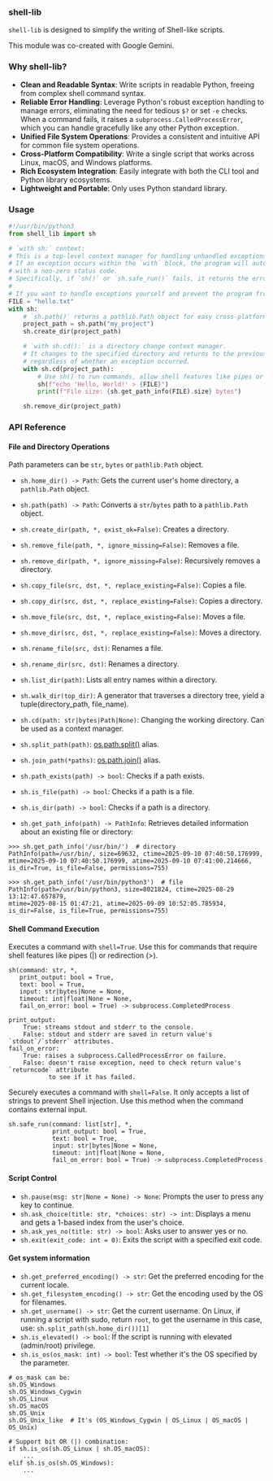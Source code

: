 ### shell-lib

`shell-lib` is designed to simplify the writing of Shell-like scripts.

This module was co-created with Google Gemini.

### Why shell-lib?

- **Clean and Readable Syntax**: Write scripts in readable Python, freeing from complex shell command syntax.
- **Reliable Error Handling**: Leverage Python's robust exception handling to manage errors, eliminating the need for tedious `$?` or set `-e` checks. When a command fails, it raises a `subprocess.CalledProcessError`, which you can handle gracefully like any other Python exception.
- **Unified File System Operations**: Provides a consistent and intuitive API for common file system operations.
- **Cross-Platform Compatibility**: Write a single script that works across Linux, macOS, and Windows platforms.
- **Rich Ecosystem Integration**: Easily integrate with both the CLI tool and Python library ecosystems.
- **Lightweight and Portable**: Only uses Python standard library.

### Usage

```python
#!/usr/bin/python3
from shell_lib import sh

# `with sh:` context:
# This is a top-level context manager for handling unhandled exceptions.
# If an exception occurs within the `with` block, the program will automatically exit
# with a non-zero status code.
# Specifically, if `sh()` or `sh.safe_run()` fails, it returns the error exit code from the command.
#
# If you want to handle exceptions yourself and prevent the program from exiting, do not use this context manager.
FILE = "hello.txt"
with sh:
    # `sh.path()` returns a pathlib.Path object for easy cross-platform path manipulation.
    project_path = sh.path("my_project")
    sh.create_dir(project_path)

    # `with sh.cd():` is a directory change context manager.
    # It changes to the specified directory and returns to the previous directory upon exiting,
    # regardless of whether an exception occurred.
    with sh.cd(project_path):
        # Use sh() to run commands, allow shell features like pipes or redirection.
        sh(f"echo 'Hello, World!' > {FILE}")
        print(f"File size: {sh.get_path_info(FILE).size} bytes")

    sh.remove_dir(project_path)
```

### API Reference


#### File and Directory Operations

Path parameters can be `str`, `bytes` or `pathlib.Path` object.

- `sh.home_dir() -> Path`: Gets the current user's home directory, a `pathlib.Path` object.
- `sh.path(path) -> Path`: Converts a `str`/`bytes` path to a `pathlib.Path` object.

- `sh.create_dir(path, *, exist_ok=False)`: Creates a directory.
- `sh.remove_file(path, *, ignore_missing=False)`: Removes a file.
- `sh.remove_dir(path, *, ignore_missing=False)`: Recursively removes a directory.
- `sh.copy_file(src, dst, *, replace_existing=False)`: Copies a file.
- `sh.copy_dir(src, dst, *, replace_existing=False)`: Copies a directory.
- `sh.move_file(src, dst, *, replace_existing=False)`: Moves a file.
- `sh.move_dir(src, dst, *, replace_existing=False)`: Moves a directory.
- `sh.rename_file(src, dst)`: Renames a file.
- `sh.rename_dir(src, dst)`: Renames a directory.

- `sh.list_dir(path)`: Lists all entry names within a directory.
- `sh.walk_dir(top_dir)`: A generator that traverses a directory tree, yield a tuple(directory_path, file_name).
- `sh.cd(path: str|bytes|Path|None)`: Changing the working directory. Can be used as a context manager.

- `sh.split_path(path)`: [os.path.split()](https://docs.python.org/3/library/os.path.html#os.path.split) alias.
- `sh.join_path(*paths)`: [os.path.join()](https://docs.python.org/3/library/os.path.html#os.path.join) alias.

- `sh.path_exists(path) -> bool`: Checks if a path exists.
- `sh.is_file(path) -> bool`: Checks if a path is a file.
- `sh.is_dir(path) -> bool`: Checks if a path is a directory.
- `sh.get_path_info(path) -> PathInfo`: Retrieves detailed information about an existing file or directory:

```
>>> sh.get_path_info('/usr/bin/')  # directory
PathInfo(path=/usr/bin/, size=69632, ctime=2025-09-10 07:40:50.176999,
mtime=2025-09-10 07:40:50.176999, atime=2025-09-10 07:41:00.214666,
is_dir=True, is_file=False, permissions=755)

>>> sh.get_path_info('/usr/bin/python3')  # file
PathInfo(path=/usr/bin/python3, size=8021824, ctime=2025-08-29 13:12:47.657879,
mtime=2025-08-15 01:47:21, atime=2025-09-09 10:52:05.785934,
is_dir=False, is_file=True, permissions=755)
```

#### Shell Command Execution

Executes a command with `shell=True`. Use this for commands that require shell features like pipes (|) or redirection (>).
```
sh(command: str, *,
   print_output: bool = True,
   text: bool = True,
   input: str|bytes|None = None,
   timeout: int|float|None = None,
   fail_on_error: bool = True) -> subprocess.CompletedProcess

print_output:
    True: streams stdout and stderr to the console.
    False: stdout and stderr are saved in return value's `stdout`/`stderr` attributes.
fail_on_error:
    True: raises a subprocess.CalledProcessError on failure.
    False: doesn't raise exception, need to check return value's `returncode` attribute
           to see if it has failed.
```

Securely executes a command with `shell=False`. It only accepts a list of strings to prevent Shell injection. Use this method when the command contains external input.
```
sh.safe_run(command: list[str], *,
            print_output: bool = True,
            text: bool = True,
            input: str|bytes|None = None,
            timeout: int|float|None = None,
            fail_on_error: bool = True) -> subprocess.CompletedProcess
```

#### Script Control

- `sh.pause(msg: str|None = None) -> None`: Prompts the user to press any key to continue.
- `sh.ask_choice(title: str, *choices: str) -> int`: Displays a menu and gets a 1-based index from the user's choice.
- `sh.ask_yes_no(title: str) -> bool`: Asks user to answer yes or no.
- `sh.exit(exit_code: int = 0)`: Exits the script with a specified exit code.

#### Get system information

- `sh.get_preferred_encoding() -> str`: Get the preferred encoding for the current locale.
- `sh.get_filesystem_encoding() -> str`: Get the encoding used by the OS for filenames.
- `sh.get_username() -> str`: Get the current username. On Linux, if running a script with sudo, return `root`, to get the username in this case, use: `sh.split_path(sh.home_dir())[1]`
- `sh.is_elevated() -> bool`: If the script is running with elevated (admin/root) privilege.
- `sh.is_os(os_mask: int) -> bool`: Test whether it's the OS specified by the parameter.

```
# os_mask can be:
sh.OS_Windows
sh.OS_Windows_Cygwin
sh.OS_Linux
sh.OS_macOS
sh.OS_Unix
sh.OS_Unix_like  # It's (OS_Windows_Cygwin | OS_Linux | OS_macOS | OS_Unix)

# Support bit OR (|) combination:
if sh.is_os(sh.OS_Linux | sh.OS_macOS):
    ...
elif sh.is_os(sh.OS_Windows):
    ...
```
